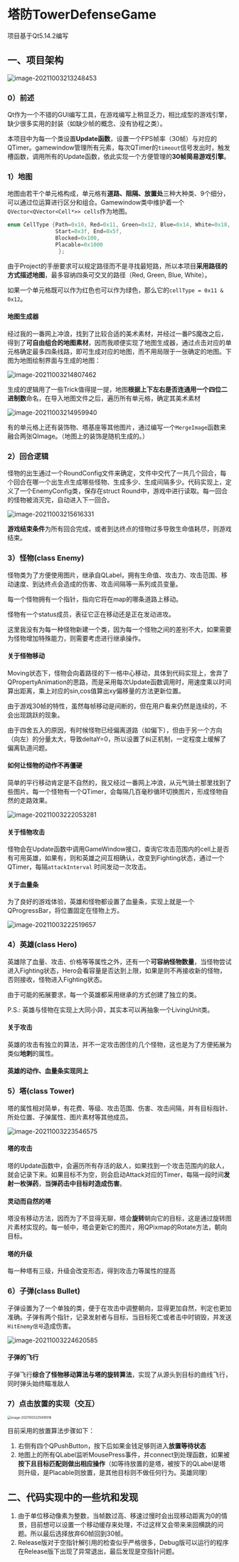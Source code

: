 # 塔防TowerDefenseGame

项目基于Qt5.14.2编写

## 一、项目架构

![image-20211003213248453](readme/image-20211003213248453.png)

### 0）前述

Qt作为一个不错的GUI编写工具，在游戏编写上稍显乏力，相比成型的游戏引擎，缺少很多实用的封装（如缺少帧的概念、没有协程之类）。

本项目中为每一个类设置**Update函数**，设置一个FPS帧率（30帧）与对应的QTimer。gamewindow管理所有元素，每次QTimer的`timeout`信号发出时，触发槽函数，调用所有的Update函数，依此实现一个方便管理的**30帧简易游戏引擎**。

### 1）地图

地图由若干个单元格构成，单元格有**道路、阻隔、放置处**三种大种类、9个细分，可以通过位运算进行区分和组合。Gamewindow类中维护着一个`QVector<QVector<Cell*>> cells`作为地图。

```C++
enum CellType {Path=0x10, Red=0x11, Green=0x12, Blue=0x14, White=0x18,  //可移动路径
               Start=0x3f, End=0x5f,                                    //始末格
               Blocked=0x100,                                           //阻碍
               Placable=0x1000                                         //可放置塔
                };
```

由于Project的手册要求可以规定路径而不是寻找最短路，所以本项目**采用路径的方式描述地图**，最多容纳四条可交叉的路径（Red, Green, Blue, White）。

如果一个单元格既可以作为红色也可以作为绿色，那么它的`cellType = 0x11 & 0x12`。

#### 地图生成器

经过我的一番网上冲浪，找到了比较合适的美术素材，并经过一番PS魔改之后，得到了**可自由组合的地图素材**，因而我顺便实现了地图生成器，通过点击对应的单元格确定最多四条线路，即可生成对应的地图，而不用局限于一张确定的地图。下图为地图绘制界面与生成的地图：

![image-20211003214807462](readme/image-20211003214807462.png)

生成的逻辑用了一些Trick值得提一提，地图**根据上下左右是否连通用一个四位二进制数**命名，在导入地图文件之后，遍历所有单元格，确定其美术素材

![image-20211003214959940](readme/image-20211003214959940.png)

有的单元格上还有装饰物、塔基座等其他图片，通过编写一个`MergeImage`函数来融合两张QImage。（地图上的装饰是随机生成的。）

### 2）回合逻辑

怪物的出生通过一个RoundConfig文件来确定，文件中交代了一共几个回合，每个回合在哪一个出生点生成哪些怪物、生成多少、生成间隔多少。代码实现上，定义了一个EnemyConfig类，保存在struct Round中，游戏中进行读取。每一回合的怪物被消灭完，自动进入下一回合。

![image-20211003215616331](readme/image-20211003215616331.png)

**游戏结束条件**为所有回合完成，或者到达终点的怪物过多导致生命值耗尽，则游戏结束。

### 3）怪物(class Enemy)

怪物类为了方便使用图片，继承自QLabel，拥有生命值、攻击力、攻击范围、移动速度、到达终点会造成的伤害、攻击间隔等一系列成员变量。

每一个怪物拥有一个指针，指向它将在map的哪条道路上移动。

怪物有一个status成员，表征它正在移动还是正在发动进攻。

这里我没有为每一种怪物新建一个类，因为每一个怪物之间的差别不大，如果需要为怪物增加特殊能力，则需要考虑进行继承操作。

#### 关于怪物移动

Moving状态下，怪物会向着路径的下一格中心移动，具体到代码实现上，舍弃了QPropertyAnimation的思路，而是采用每次Update函数调用时，用速度乘以时间算出距离，乘上对应的sin,cos值算出xy偏移量的方法更新位置。

由于游戏30帧的特性，虽然每帧移动是间断的，但在用户看来仍然是连续的，不会出现跳跃的现象。

由于四舍五入的原因，有时候怪物已经偏离道路（如偏下），但由于另一个方向（向左）的分量太大，导致deltaY=0，所以设置了纠正机制，一定程度上缓解了偏离轨道问题。

#### 如何让怪物的动作不再僵硬

简单的平行移动肯定是不自然的，我又经过一番网上冲浪，从元气骑士那里找到了些图片。每一个怪物有一个QTimer，会每隔几百毫秒循环切换图片，形成怪物自然的走路效果。

![image-20211003222053281](readme/image-20211003222053281.png)

#### 关于怪物攻击

怪物会在Update函数中调用GameWindow接口，查询它攻击范围内的cell上是否有可用英雄，如果有，则和英雄之间互相确认，改变到Fighting状态，通过一个QTimer，每隔`attackInterval` 时间发动一次攻击。

#### 关于血量条

为了良好的游戏体验，英雄和怪物都设置了血量条，实现上就是一个QProgressBar，将位置固定在怪物上方。

![image-20211003222519657](readme/image-20211003222519657.png)

### 4）英雄(class Hero)

英雄除了血量、攻击、价格等等属性之外，还有一个**可容纳怪物数量**，当怪物尝试进入Fighting状态，Hero会看容量是否达到上限，如果是则不再接收新的怪物，否则接收，怪物进入Fighting状态。

由于可能的拓展要求，每一个英雄都采用继承的方式创建了独立的类。

P.S.: 英雄与怪物在实现上大同小异，其实本可以再抽象一个LivingUnit类。

#### 关于攻击

英雄的攻击有独立的算法，并不一定攻击困住的几个怪物，这也是为了方便拓展为类似**地刺**的属性。

#### 英雄的动作、血量条实现同上

### 5）塔(class Tower)

塔的属性相对简单，有花费、等级、攻击范围、伤害、攻击间隔，并有目标指针、所处位置、子弹属性、图片素材等其他成员。

![image-20211003223546575](readme/image-20211003223546575.png)

#### 塔的攻击

塔的Update函数中，会遍历所有存活的敌人，如果找到一个攻击范围内的敌人，就会记录下来。如果目标不为空，则会启动Attack对应的Timer，每隔一段时间**发射一枚弹药**，**当弹药击中目标时造成伤害**。

#### 灵动而自然的塔

塔没有移动方法，因而为了不显得无聊，塔会**旋转**朝向它的目标，这是通过旋转图片素材实现的。每一帧中，塔会更新它的图片，用QPixmap的Rotate方法，朝向目标。

#### 塔的升级

每一种塔有三级，升级会改变形态，得到攻击力等属性的提高

### 6）子弹(class Bullet)

子弹设置为了一个单独的类，便于在攻击中调整朝向，显得更加自然，判定也更加准确。子弹有两个指针，记录发射者与目标，当目标死亡或者击中时销毁，并发送`HitEnemy信号`造成伤害。

![image-20211003224620585](readme/image-20211003224620585.png)

#### 子弹的飞行

子弹飞行**综合了怪物移动算法与塔的旋转算法**，实现了从源头到目标的曲线飞行，同时弹头始终瞄准敌人

### 7）点击放置的实现（交互）

<img src="readme/image-20211003225418516.png" alt="image-20211003225418516" style="zoom:50%;" />

目前采用的放置算法步骤如下：

1. 右侧有四个QPushButton，按下后如果金钱足够则进入**放置等待状态**
2. 地图上的所有QLabel监听MousePress事件，并connect到处理函数，如果被**按下且目标匹配则做出相应操作**（如等待放置的是塔，被按下的QLabel是塔则升级，是Placable则放置，是其他目标则不做任何行为。英雄同理）

## 二、代码实现中的一些坑和发现

1. 由于单位移动像素为整数，当帧数过高、移速过慢时会出现移动距离为0的情景，目前想可以设置一个移动缓存来处理，不过这样又会带来来回横跳的问题。所以最后选择放弃60帧回到30帧。
2. Release版对于空指针解引用的检查似乎严格很多，Debug版可以运行的程序在Release版下出现了异常退出，最后发现是空指针问题。

